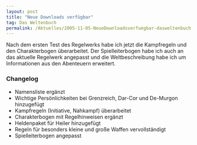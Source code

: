 ```yaml
---
layout: post
title: "Neue Downloads verfügbar"
tag: Das Weltenbuch
permalink: /Aktuelles/2005-11-05-NeueDownloadsverfuegbar-dasweltenbuch
---
```


Nach dem ersten Test des Regelwerks habe ich jetzt die Kampfregeln und den Charakterbogen überarbeitet. Der Spielleiterbogen habe ich auch an das aktuelle Regelwerk angepasst und die Weltbeschreibung habe ich um Informationen aus den Abenteuern erweitert.

### Changelog

- Namensliste ergänzt
- Wichtige Persönlichkeiten bei Grenzreich, Dar-Cor und De-Murgon hinzugefügt
- Kampfregeln (Initiative, Nahkampf) überarbeitet
- Charakterbogen mit Regelhinweisen ergänzt
- Heldenpaket für Heiler hinzugefügt
- Regeln für besonders kleine und große Waffen vervollständigt
- Spielleiterbogen angepasst


